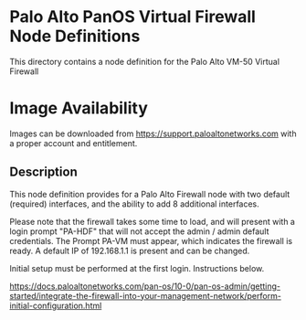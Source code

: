# Palo Alto PanOS Virtual Firewall Node Definitions

This directory contains a node definition for the Palo Alto VM-50 Virtual Firewall

# Image Availability

Images can be downloaded from https://support.paloaltonetworks.com with a proper account and entitlement.

## Description

This node definition provides for a Palo Alto Firewall node with two default (required) interfaces, and the ability to add 8 additional interfaces. 

Please note that the firewall takes some time to load, and will present with a login prompt "PA-HDF" that will not accept the admin / admin default credentials. The Prompt PA-VM must appear, which indicates the firewall is ready. A default IP of 192.168.1.1 is present and can be changed. 

Initial setup must be performed at the first login. Instructions below.

https://docs.paloaltonetworks.com/pan-os/10-0/pan-os-admin/getting-started/integrate-the-firewall-into-your-management-network/perform-initial-configuration.html